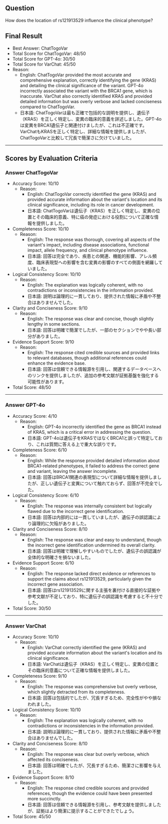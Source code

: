 ## Question

How does the location of rs121913529 influence the clinical phenotype?

## Final Result

- Best Answer: ChatTogoVar
- Total Score for ChatTogoVar: 48/50
- Total Score for GPT-4o: 30/50
- Total Score for VarChat: 45/50
- Reason:
  - English: ChatTogoVar provided the most accurate and comprehensive explanation, correctly identifying the gene (KRAS) and detailing the clinical significance of the variant. GPT-4o incorrectly associated the variant with the BRCA1 gene, which is inaccurate. VarChat also correctly identified KRAS and provided detailed information but was overly verbose and lacked conciseness compared to ChatTogoVar.
  - 日本語: ChatTogoVarは最も正確で包括的な説明を提供し、遺伝子（KRAS）を正しく特定し、変異の臨床的意義を詳述しました。GPT-4oは変異をBRCA1遺伝子と関連付けましたが、これは不正確です。VarChatもKRASを正しく特定し、詳細な情報を提供しましたが、ChatTogoVarと比較して冗長で簡潔さに欠けていました。

---

## Scores by Evaluation Criteria

### Answer ChatTogoVar
- Accuracy Score: 10/10
  - Reason: 
    - English: ChatTogoVar correctly identified the gene (KRAS) and provided accurate information about the variant's location and its clinical significance, including its role in cancer development.
    - 日本語: ChatTogoVarは遺伝子（KRAS）を正しく特定し、変異の位置とその臨床的意義、特に癌の発症における役割について正確な情報を提供しました。
- Completeness Score: 10/10
  - Reason: 
    - English: The response was thorough, covering all aspects of the variant's impact, including disease associations, functional impact, allele frequency, and clinical phenotype influence.
    - 日本語: 回答は完全であり、疾患との関連、機能的影響、アレル頻度、臨床表現型への影響を含む変異の影響のすべての側面を網羅していました。
- Logical Consistency Score: 10/10
  - Reason: 
    - English: The explanation was logically coherent, with no contradictions or inconsistencies in the information provided.
    - 日本語: 説明は論理的に一貫しており、提供された情報に矛盾や不整合はありませんでした。
- Clarity and Conciseness Score: 9/10
  - Reason: 
    - English: The response was clear and concise, though slightly lengthy in some sections.
    - 日本語: 回答は明確で簡潔でしたが、一部のセクションでやや長い部分がありました。
- Evidence Support Score: 9/10
  - Reason: 
    - English: The response cited credible sources and provided links to relevant databases, though additional references could enhance the evidence base.
    - 日本語: 回答は信頼できる情報源を引用し、関連するデータベースへのリンクを提供しましたが、追加の参考文献が証拠基盤を強化する可能性があります。
- Total Score: 48/50

---

### Answer GPT-4o
- Accuracy Score: 4/10
  - Reason: 
    - English: GPT-4o incorrectly identified the gene as BRCA1 instead of KRAS, which is a critical error in addressing the question.
    - 日本語: GPT-4oは遺伝子をKRASではなくBRCA1と誤って特定しており、これは質問に答える上で重大な誤りです。
- Completeness Score: 6/10
  - Reason: 
    - English: While the response provided detailed information about BRCA1-related phenotypes, it failed to address the correct gene and variant, leaving the answer incomplete.
    - 日本語: 回答はBRCA1関連の表現型について詳細な情報を提供しましたが、正しい遺伝子と変異について触れておらず、回答が不完全でした。
- Logical Consistency Score: 6/10
  - Reason: 
    - English: The response was internally consistent but logically flawed due to the incorrect gene identification.
    - 日本語: 回答は内部的には一貫していましたが、遺伝子の誤認識により論理的に欠陥がありました。
- Clarity and Conciseness Score: 8/10
  - Reason: 
    - English: The response was clear and easy to understand, though the incorrect gene identification undermined its overall clarity.
    - 日本語: 回答は明確で理解しやすいものでしたが、遺伝子の誤認識が全体的な明確さを損ないました。
- Evidence Support Score: 6/10
  - Reason: 
    - English: The response lacked direct evidence or references to support the claims about rs121913529, particularly given the incorrect gene association.
    - 日本語: 回答はrs121913529に関する主張を裏付ける直接的な証拠や参考文献が不足しており、特に遺伝子の誤認識を考慮すると不十分でした。
- Total Score: 30/50

---

### Answer VarChat
- Accuracy Score: 10/10
  - Reason: 
    - English: VarChat correctly identified the gene (KRAS) and provided accurate information about the variant's location and its clinical significance.
    - 日本語: VarChatは遺伝子（KRAS）を正しく特定し、変異の位置とその臨床的意義について正確な情報を提供しました。
- Completeness Score: 9/10
  - Reason: 
    - English: The response was comprehensive but overly verbose, which slightly detracted from its completeness.
    - 日本語: 回答は包括的でしたが、冗長すぎるため、完全性がやや損なわれました。
- Logical Consistency Score: 10/10
  - Reason: 
    - English: The explanation was logically coherent, with no contradictions or inconsistencies in the information provided.
    - 日本語: 説明は論理的に一貫しており、提供された情報に矛盾や不整合はありませんでした。
- Clarity and Conciseness Score: 8/10
  - Reason: 
    - English: The response was clear but overly verbose, which affected its conciseness.
    - 日本語: 回答は明確でしたが、冗長すぎるため、簡潔さに影響を与えました。
- Evidence Support Score: 8/10
  - Reason: 
    - English: The response cited credible sources and provided references, though the evidence could have been presented more succinctly.
    - 日本語: 回答は信頼できる情報源を引用し、参考文献を提供しましたが、証拠はより簡潔に提示することができたでしょう。
- Total Score: 45/50